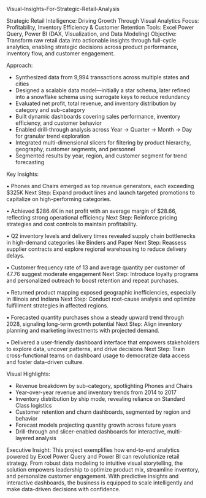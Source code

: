 Visual-Insights-For-Strategic-Retail-Analysis

Strategic Retail Intelligence: Driving Growth Through Visual Analytics
Focus: Profitability, Inventory Efficiency & Customer Retention
Tools: Excel Power Query, Power BI (DAX, Visualization, and Data Modeling)
Objective: Transform raw retail data into actionable insights through full-cycle analytics, enabling strategic decisions across product performance, inventory flow, and customer engagement.

Approach:
- Synthesized data from 9,994 transactions across multiple states and cities
- Designed a scalable data model—initially a star schema, later refined into a snowflake schema using surrogate keys to reduce redundancy
- Evaluated net profit, total revenue, and inventory distribution by category and sub-category
- Built dynamic dashboards covering sales performance, inventory efficiency, and customer behavior
- Enabled drill-through analysis across Year → Quarter → Month → Day for granular trend exploration
- Integrated multi-dimensional slicers for filtering by product hierarchy, geography, customer segments, and personnel
- Segmented results by year, region, and customer segment for trend forecasting

Key Insights:

• Phones and Chairs emerged as top revenue generators, each exceeding $325K
Next Step: Expand product lines and launch targeted promotions to capitalize on high-performing categories.

• Achieved $286.4K in net profit with an average margin of $28.66, reflecting strong operational efficiency
Next Step: Reinforce pricing strategies and cost controls to maintain profitability.

• Q2 inventory levels and delivery times revealed supply chain bottlenecks in high-demand categories like Binders and Paper
Next Step: Reassess supplier contracts and explore regional warehousing to reduce delivery delays.

• Customer frequency rate of 13 and average quantity per customer of 47.76 suggest moderate engagement
Next Step: Introduce loyalty programs and personalized outreach to boost retention and repeat purchases.

• Returned product mapping exposed geographic inefficiencies, especially in Illinois and Indiana
Next Step: Conduct root-cause analysis and optimize fulfillment strategies in affected regions.

• Forecasted quantity purchases show a steady upward trend through 2028, signaling long-term growth potential
Next Step: Align inventory planning and marketing investments with projected demand.

• Delivered a user-friendly dashboard interface that empowers stakeholders to explore data, uncover patterns, and drive decisions
Next Step: Train cross-functional teams on dashboard usage to democratize data access and foster data-driven culture.

Visual Highlights:
- Revenue breakdown by sub-category, spotlighting Phones and Chairs
- Year-over-year revenue and inventory trends from 2014 to 2017
- Inventory distribution by ship mode, revealing reliance on Standard Class logistics
- Customer retention and churn dashboards, segmented by region and behavior
- Forecast models projecting quantity growth across future years
- Drill-through and slicer-enabled dashboards for interactive, multi-layered analysis

Executive Insight:
This project exemplifies how end-to-end analytics powered by Excel Power Query and Power BI can revolutionize retail strategy. From robust data modeling to intuitive visual storytelling, the solution empowers leadership to optimize product mix, streamline inventory, and personalize customer engagement. With predictive insights and interactive dashboards, the business is equipped to scale intelligently and make data-driven decisions with confidence.


